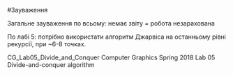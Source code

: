 #Зауваження

Загальне зауваження по всьому: немає звіту = робота незарахована

По лабі 5: потрібно використати алгоритм Джарвіса на останньому рівні рекурсії, при ~6-8 точках.

CG_Lab05_Divide_and_Conquer
Computer Graphics Spring 2018 Lab 05 Divide-and-conquer algorithm
